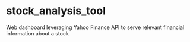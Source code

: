 # stock_analysis_tool
Web dashboard leveraging Yahoo Finance API to serve relevant financial information about a stock
